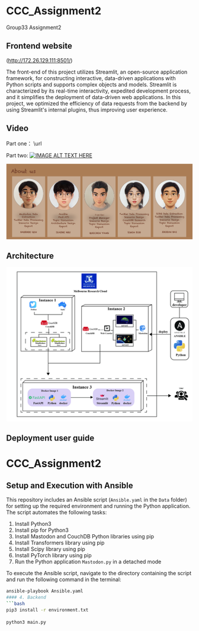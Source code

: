# CCC_Assignment2
Group33 Assignment2

## Frontend website

(http://172.26.129.111:8501/)

The front-end of this project utilizes Streamlit, an open-source application framework, for constructing interactive, data-driven applications with Python scripts and supports complex objects and models. Streamlit is characterized by its real-time interactivity, expedited development process, and it simplifies the deployment of data-driven web applications. In this project, we optimized the efficiency of data requests from the backend by using Streamlit's internal plugins, thus improving user experience.



## Video
Part one： \url

Part two:  [![IMAGE ALT TEXT HERE](http://img.youtube.com/vi/Cp7H8vrW6WE/0.jpg)](https://youtu.be/Cp7H8vrW6WE)

![alt text](./img/about_us.png)


## Architecture
![alt text](./img/logo.jpg)

## Deployment user guide
# CCC_Assignment2

## Setup and Execution with Ansible

This repository includes an Ansible script (`Ansible.yaml` in the `Data` folder) for setting up the required environment and running the Python application. The script automates the following tasks:

1. Install Python3
2. Install pip for Python3
3. Install Mastodon and CouchDB Python libraries using pip
4. Install Transformers library using pip
5. Install Scipy library using pip
6. Install PyTorch library using pip
7. Run the Python application `Mastodon.py` in a detached mode

To execute the Ansible script, navigate to the directory containing the script and run the following command in the terminal:

```bash
ansible-playbook Ansible.yaml
#### 4. Backend
```bash
pip3 install -r environment.txt

python3 main.py

